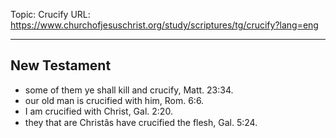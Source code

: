 Topic: Crucify
URL: https://www.churchofjesuschrist.org/study/scriptures/tg/crucify?lang=eng

---

## New Testament

- some of them ye shall kill and crucify, Matt. 23:34.
- our old man is crucified with him, Rom. 6:6.
- I am crucified with Christ, Gal. 2:20.
- they that are Christâs have crucified the flesh, Gal. 5:24.

